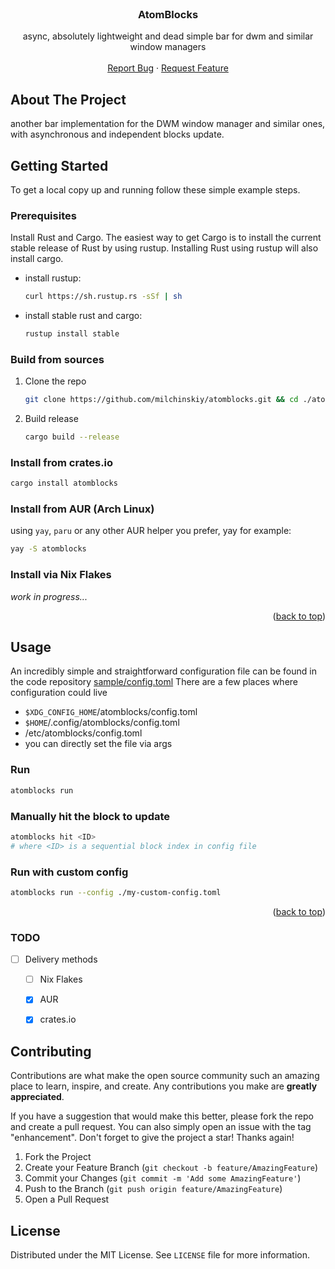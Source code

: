 <!-- PROJECT LOGO -->
<br />
<h3 align="center">AtomBlocks</h3>

  <p align="center">
    async, absolutely lightweight and dead simple bar for dwm and similar window managers
    <br />
    <br />
    <a href="https://github.com/milchinskiy/atomblocks/issues">Report Bug</a>
    ·
    <a href="https://github.com/milchinskiy/atomblocks/issues">Request Feature</a>
  </p>
</div>



<!-- ABOUT THE PROJECT -->
## About The Project

another bar implementation for the DWM window manager and similar ones, with asynchronous and independent blocks update.


<!-- GETTING STARTED -->
## Getting Started

To get a local copy up and running follow these simple example steps.

### Prerequisites

Install Rust and Cargo. The easiest way to get Cargo is to install the current stable release of Rust by using rustup. Installing Rust using rustup will also install cargo.
* install rustup:
  ```sh
  curl https://sh.rustup.rs -sSf | sh
  ```

* install stable rust and cargo:
  ```sh
  rustup install stable
  ```

### Build from sources

1. Clone the repo
   ```sh
   git clone https://github.com/milchinskiy/atomblocks.git && cd ./atomblocks
   ```
2. Build release
   ```sh
   cargo build --release
   ```

### Install from crates.io
```sh
cargo install atomblocks
```


### Install from AUR (Arch Linux)

using `yay`, `paru` or any other AUR helper you prefer, yay for example:

```sh
yay -S atomblocks
```

### Install via Nix Flakes

_work in progress..._


<p align="right">(<a href="#readme-top">back to top</a>)</p>



<!-- USAGE EXAMPLES -->
## Usage

An incredibly simple and straightforward configuration file can be found in the code repository [sample/config.toml](sample/config.toml)
There are a few places where configuration could live

* `$XDG_CONFIG_HOME`/atomblocks/config.toml
* `$HOME`/.config/atomblocks/config.toml
* /etc/atomblocks/config.toml
* you can directly set the file via args


### Run

```sh
atomblocks run
```

### Manually hit the block to update

```sh
atomblocks hit <ID>
# where <ID> is a sequential block index in config file
```

### Run with custom config

```sh
atomblocks run --config ./my-custom-config.toml
```




<p align="right">(<a href="#readme-top">back to top</a>)</p>



### TODO

- [ ] Delivery methods
    - [ ] Nix Flakes
    - [x] AUR
    - [x] crates.io




<!-- CONTRIBUTING -->
## Contributing

Contributions are what make the open source community such an amazing place to learn, inspire, and create. Any contributions you make are **greatly appreciated**.

If you have a suggestion that would make this better, please fork the repo and create a pull request. You can also simply open an issue with the tag "enhancement".
Don't forget to give the project a star! Thanks again!

1. Fork the Project
2. Create your Feature Branch (`git checkout -b feature/AmazingFeature`)
3. Commit your Changes (`git commit -m 'Add some AmazingFeature'`)
4. Push to the Branch (`git push origin feature/AmazingFeature`)
5. Open a Pull Request



<!-- LICENSE -->
## License

Distributed under the MIT License. See `LICENSE` file for more information.



<!-- MARKDOWN LINKS & IMAGES -->
<!-- https://www.markdownguide.org/basic-syntax/#reference-style-links -->
[contributors-shield]: https://img.shields.io/github/contributors/milchinskiy/atomblocks.svg?style=for-the-badge
[contributors-url]: https://github.com/milchinskiy/atomblocks/graphs/contributors
[forks-shield]: https://img.shields.io/github/forks/milchinskiy/atomblocks.svg?style=for-the-badge
[forks-url]: https://github.com/milchinskiy/atomblocks/network/members
[stars-shield]: https://img.shields.io/github/stars/milchinskiy/atomblocks.svg?style=for-the-badge
[stars-url]: https://github.com/milchinskiy/atomblocks/stargazers
[issues-shield]: https://img.shields.io/github/issues/milchinskiy/atomblocks.svg?style=for-the-badge
[issues-url]: https://github.com/milchinskiy/atomblocks/issues
